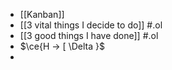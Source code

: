 - [[Kanban]]
- [[3 vital things I decide to do]] #.ol
- [[3 good things I have done]] #.ol
- $\ce{H -> [ \Delta }$
-